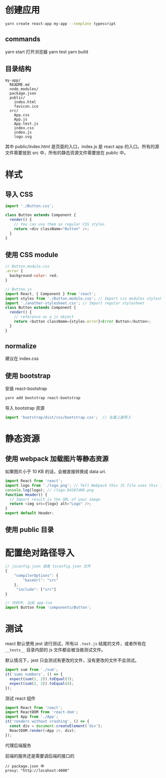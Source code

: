 # 创建应用

<!--
ID: 42aca8c8-f885-4052-9a55-e13cf1523606
Status: draft
Date: 2019-12-05T00:00:00
Modified: 2020-05-28T14:09:32
wp_id: 1195
-->

```bash
yarn create react-app my-app --template typescript
```

## commands

yarn start 打开浏览器
yarn test
yarn build


## 目录结构

```
my-app/
  README.md
  node_modules/
  package.json
  public/
    index.html
    favicon.ico
  src/
    App.css
    App.js
    App.test.js
    index.css
    index.js
    logo.svg
```

其中 public/index.html 是页面的入口，index.js 是 react app 的入口。所有的源文件需要放到 src 中，所有的静态资源文件需要放在 public 中。


# 样式

## 导入 CSS

```javascript
import './Button.css';

class Button extends Component {
  render() {
    // You can use them as regular CSS styles
    return <div className="Button" />;
  }
}
```

## 使用 CSS module

```javascript
// Button.module.css
.error {
  background-color: red;
}

// Button.js
import React, { Component } from 'react';
import styles from './Button.module.css'; // Import css modules stylesheet as styles
import './another-stylesheet.css'; // Import regular stylesheet
class Button extends Component {
  render() {
    // reference as a js object
    return <button className={styles.error}>Error Button</button>;
  }
}
```

## normalize

建议在 index.css 

## 使用 bootstrap

安装 react-bootstrap

```bash
yarn add bootstrap react-bootstrap
```

导入 bootstrap 资源

```javascript
import 'bootstrap/dist/css/bootstrap.css';  // 在最上面导入
```

# 静态资源

## 使用 webpack 加载图片等静态资源

如果图片小于 10 KB 的话，会被直接转换成 data uri.

```javascript
import React from 'react';
import logo from './logo.png'; // Tell Webpack this JS file uses this image
console.log(logo); // /logo.84287d09.png
function Header() {
  // Import result is the URL of your image
  return <img src={logo} alt="Logo" />;
}
export default Header;
```

## 使用 public 目录



# 配置绝对路径导入


```javascript
// jsconfig.json 或者 tsconfig.json 文件
{
    "compilerOptions": {
        "baseUrl": "src"
    },
     "include": ["src"]
}

// 代码中, 比如 app.tsx 
import Button from 'components/Button';
```

# 测试

react 默认使用 jest 进行测试，所有以 `.test.js` 结尾的文件，或者所有在 `__tests__` 目录内部的 js 文件都会被当做测试文件。

默认情况下，jest 只会测试有更改的文件，没有更改的文件不会测试。

```javascript
import sum from './sum';
it('sums numbers', () => {
  expect(sum(1, 2)).toEqual(3);
  expect(sum(2, 2)).toEqual(4);
});
```

测试 react 组件

```javascript
import React from 'react';
import ReactDOM from 'react-dom';
import App from './App';
it('renders without crashing', () => {
  const div = document.createElement('div');
  ReactDOM.render(<App />, div);
});
```

代理后端服务

前端的服务还是需要调后端的接口的

```
// package.json 中
proxy: "http://locahost:4000"
```